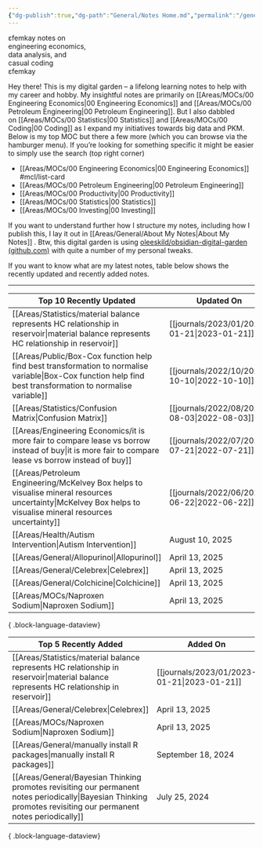 ```yaml
---
{"dg-publish":true,"dg-path":"General/Notes Home.md","permalink":"/general/notes-home/","title":"Efemkay Notes","tags":["gardenEntry"],"dgShowBacklinks":"false","dgShowToc":"false"}
---
```



<div class="title-intro" ><span class="epsilon">ε</span>femkay notes on <br/>engineering economics, <br/>data analysis, and <br/>casual coding</div>
<span class="epsilon">ε</span>femkay

Hey there! This is my digital garden – a lifelong learning notes to help with my career and hobby. My insightful notes are primarily on [[Areas/MOCs/00 Engineering Economics\|00 Engineering Economics]] and [[Areas/MOCs/00 Petroleum Engineering\|00 Petroleum Engineering]]. But I also dabbled on [[Areas/MOCs/00 Statistics\|00 Statistics]] and [[Areas/MOCs/00 Coding\|00 Coding]] as I expand my initiatives towards big data and PKM. Below is my top MOC but there a few more (which you can browse via the hamburger menu). If you’re looking for something specific it might be easier to simply use the search (top right corner)
- [[Areas/MOCs/00 Engineering Economics\|00 Engineering Economics]] #mcl/list-card
- [[Areas/MOCs/00 Petroleum Engineering\|00 Petroleum Engineering]]
- [[Areas/MOCs/00 Productivity\|00 Productivity]]
- [[Areas/MOCs/00 Statistics\|00 Statistics]]
- [[Areas/MOCs/00 Investing\|00 Investing]]

If you want to understand further how I structure my notes, including how I publish this, I lay it out in [[Areas/General/About My Notes\|About My Notes]] . Btw, this digital garden is using [oleeskild/obsidian-digital-garden (github.com)](https://github.com/oleeskild/obsidian-digital-garden) with quite a number of my personal tweaks.

If you want to know what are my latest notes, table below shows the recently updated and recently added notes.

---

| Top 10 Recently Updated                                                                                                                                         | Updated On                                     |
| --------------------------------------------------------------------------------------------------------------------------------------------------------------- | ---------------------------------------------- |
| [[Areas/Statistics/material balance represents HC relationship in reservoir\|material balance represents HC relationship in reservoir]]                      | [[journals/2023/01/2023-01-21\|2023-01-21]] |
| [[Areas/Public/Box-Cox function help find best transformation to normalise variable\|Box-Cox function help find best transformation to normalise variable]]  | [[journals/2022/10/2022-10-10\|2022-10-10]] |
| [[Areas/Statistics/Confusion Matrix\|Confusion Matrix]]                                                                                                      | [[journals/2022/08/2022-08-03\|2022-08-03]] |
| [[Areas/Engineering Economics/it is more fair to compare lease vs borrow instead of buy\|it is more fair to compare lease vs borrow instead of buy]]         | [[journals/2022/07/2022-07-21\|2022-07-21]] |
| [[Areas/Petroleum Engineering/McKelvey Box helps to visualise mineral resources uncertainty\|McKelvey Box helps to visualise mineral resources uncertainty]] | [[journals/2022/06/2022-06-22\|2022-06-22]] |
| [[Areas/Health/Autism Intervention\|Autism Intervention]]                                                                                                    | August 10, 2025                                |
| [[Areas/General/Allopurinol\|Allopurinol]]                                                                                                                   | April 13, 2025                                 |
| [[Areas/General/Celebrex\|Celebrex]]                                                                                                                         | April 13, 2025                                 |
| [[Areas/General/Colchicine\|Colchicine]]                                                                                                                     | April 13, 2025                                 |
| [[Areas/MOCs/Naproxen Sodium\|Naproxen Sodium]]                                                                                                              | April 13, 2025                                 |

{ .block-language-dataview}

| Top 5 Recently Added                                                                                                                                                | Added On                                       |
| ------------------------------------------------------------------------------------------------------------------------------------------------------------------- | ---------------------------------------------- |
| [[Areas/Statistics/material balance represents HC relationship in reservoir\|material balance represents HC relationship in reservoir]]                          | [[journals/2023/01/2023-01-21\|2023-01-21]] |
| [[Areas/General/Celebrex\|Celebrex]]                                                                                                                             | April 13, 2025                                 |
| [[Areas/MOCs/Naproxen Sodium\|Naproxen Sodium]]                                                                                                                  | April 13, 2025                                 |
| [[Areas/General/manually install R packages\|manually install R packages]]                                                                                       | September 18, 2024                             |
| [[Areas/General/Bayesian Thinking promotes revisiting our permanent notes periodically\|Bayesian Thinking promotes revisiting our permanent notes periodically]] | July 25, 2024                                  |

{ .block-language-dataview}